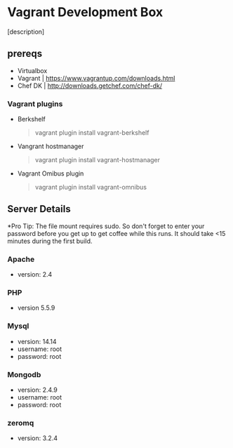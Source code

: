 # Vagrant Development Box

[description]

## prereqs

* Virtualbox
* Vagrant | https://www.vagrantup.com/downloads.html
* Chef DK | http://downloads.getchef.com/chef-dk/

### Vagrant plugins

  * Berkshelf

    >vagrant plugin install vagrant-berkshelf

  * Vangrant hostmanager

    >vagrant plugin install vagrant-hostmanager

  * Vagrant Omibus plugin
  
    >vagrant plugin install vagrant-omnibus

## Server Details

*Pro Tip: The file mount requires sudo. So don't forget to enter your password before you get up to get coffee while this runs. It should take <15 minutes during the first build.

### Apache
  * version: 2.4

### PHP
  * version 5.5.9

### Mysql
  * version: 14.14
  * username: root
  * password: root

### Mongodb
  * version: 2.4.9
  * username: root
  * password: root

### zeromq
  * version: 3.2.4
